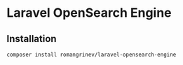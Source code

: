 # Laravel OpenSearch Engine
## Installation

`composer install romangrinev/laravel-opensearch-engine`
